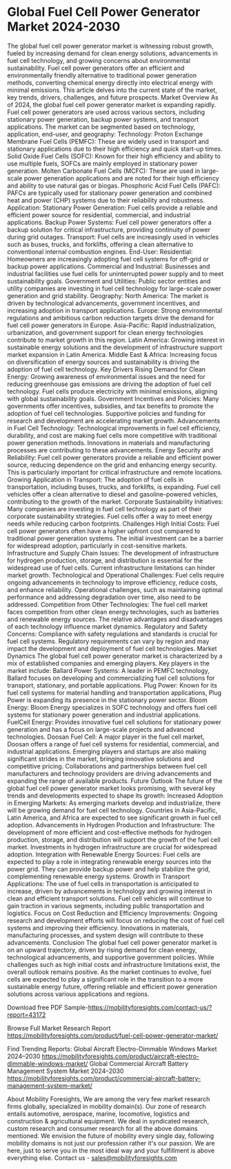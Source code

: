 # Global Fuel Cell Power Generator Market 2024-2030
The global fuel cell power generator market is witnessing robust growth, fueled by increasing demand for clean energy solutions, advancements in fuel cell technology, and growing concerns about environmental sustainability. Fuel cell power generators offer an efficient and environmentally friendly alternative to traditional power generation methods, converting chemical energy directly into electrical energy with minimal emissions. This article delves into the current state of the market, key trends, drivers, challenges, and future prospects.
Market Overview
As of 2024, the global fuel cell power generator market is expanding rapidly. Fuel cell power generators are used across various sectors, including stationary power generation, backup power systems, and transport applications. The market can be segmented based on technology, application, end-user, and geography:
Technology:
Proton Exchange Membrane Fuel Cells (PEMFC): These are widely used in transport and stationary applications due to their high efficiency and quick start-up times.
Solid Oxide Fuel Cells (SOFC): Known for their high efficiency and ability to use multiple fuels, SOFCs are mainly employed in stationary power generation.
Molten Carbonate Fuel Cells (MCFC): These are used in large-scale power generation applications and are noted for their high efficiency and ability to use natural gas or biogas.
Phosphoric Acid Fuel Cells (PAFC): PAFCs are typically used for stationary power generation and combined heat and power (CHP) systems due to their reliability and robustness.
Application:
Stationary Power Generation: Fuel cells provide a reliable and efficient power source for residential, commercial, and industrial applications.
Backup Power Systems: Fuel cell power generators offer a backup solution for critical infrastructure, providing continuity of power during grid outages.
Transport: Fuel cells are increasingly used in vehicles such as buses, trucks, and forklifts, offering a clean alternative to conventional internal combustion engines.
End-User:
Residential: Homeowners are increasingly adopting fuel cell systems for off-grid or backup power applications.
Commercial and Industrial: Businesses and industrial facilities use fuel cells for uninterrupted power supply and to meet sustainability goals.
Government and Utilities: Public sector entities and utility companies are investing in fuel cell technology for large-scale power generation and grid stability.
Geography:
North America: The market is driven by technological advancements, government incentives, and increasing adoption in transport applications.
Europe: Strong environmental regulations and ambitious carbon reduction targets drive the demand for fuel cell power generators in Europe.
Asia-Pacific: Rapid industrialization, urbanization, and government support for clean energy technologies contribute to market growth in this region.
Latin America: Growing interest in sustainable energy solutions and the development of infrastructure support market expansion in Latin America.
Middle East & Africa: Increasing focus on diversification of energy sources and sustainability is driving the adoption of fuel cell technology.
Key Drivers
Rising Demand for Clean Energy: Growing awareness of environmental issues and the need for reducing greenhouse gas emissions are driving the adoption of fuel cell technology. Fuel cells produce electricity with minimal emissions, aligning with global sustainability goals.
Government Incentives and Policies: Many governments offer incentives, subsidies, and tax benefits to promote the adoption of fuel cell technologies. Supportive policies and funding for research and development are accelerating market growth.
Advancements in Fuel Cell Technology: Technological improvements in fuel cell efficiency, durability, and cost are making fuel cells more competitive with traditional power generation methods. Innovations in materials and manufacturing processes are contributing to these advancements.
Energy Security and Reliability: Fuel cell power generators provide a reliable and efficient power source, reducing dependence on the grid and enhancing energy security. This is particularly important for critical infrastructure and remote locations.
Growing Application in Transport: The adoption of fuel cells in transportation, including buses, trucks, and forklifts, is expanding. Fuel cell vehicles offer a clean alternative to diesel and gasoline-powered vehicles, contributing to the growth of the market.
Corporate Sustainability Initiatives: Many companies are investing in fuel cell technology as part of their corporate sustainability strategies. Fuel cells offer a way to meet energy needs while reducing carbon footprints.
Challenges
High Initial Costs: Fuel cell power generators often have a higher upfront cost compared to traditional power generation systems. The initial investment can be a barrier for widespread adoption, particularly in cost-sensitive markets.
Infrastructure and Supply Chain Issues: The development of infrastructure for hydrogen production, storage, and distribution is essential for the widespread use of fuel cells. Current infrastructure limitations can hinder market growth.
Technological and Operational Challenges: Fuel cells require ongoing advancements in technology to improve efficiency, reduce costs, and enhance reliability. Operational challenges, such as maintaining optimal performance and addressing degradation over time, also need to be addressed.
Competition from Other Technologies: The fuel cell market faces competition from other clean energy technologies, such as batteries and renewable energy sources. The relative advantages and disadvantages of each technology influence market dynamics.
Regulatory and Safety Concerns: Compliance with safety regulations and standards is crucial for fuel cell systems. Regulatory requirements can vary by region and may impact the development and deployment of fuel cell technologies.
Market Dynamics
The global fuel cell power generator market is characterized by a mix of established companies and emerging players. Key players in the market include:
Ballard Power Systems: A leader in PEMFC technology, Ballard focuses on developing and commercializing fuel cell solutions for transport, stationary, and portable applications.
Plug Power: Known for its fuel cell systems for material handling and transportation applications, Plug Power is expanding its presence in the stationary power sector.
Bloom Energy: Bloom Energy specializes in SOFC technology and offers fuel cell systems for stationary power generation and industrial applications.
FuelCell Energy: Provides innovative fuel cell solutions for stationary power generation and has a focus on large-scale projects and advanced technologies.
Doosan Fuel Cell: A major player in the fuel cell market, Doosan offers a range of fuel cell systems for residential, commercial, and industrial applications.
Emerging players and startups are also making significant strides in the market, bringing innovative solutions and competitive pricing. Collaborations and partnerships between fuel cell manufacturers and technology providers are driving advancements and expanding the range of available products.
Future Outlook
The future of the global fuel cell power generator market looks promising, with several key trends and developments expected to shape its growth:
Increased Adoption in Emerging Markets: As emerging markets develop and industrialize, there will be growing demand for fuel cell technology. Countries in Asia-Pacific, Latin America, and Africa are expected to see significant growth in fuel cell adoption.
Advancements in Hydrogen Production and Infrastructure: The development of more efficient and cost-effective methods for hydrogen production, storage, and distribution will support the growth of the fuel cell market. Investments in hydrogen infrastructure are crucial for widespread adoption.
Integration with Renewable Energy Sources: Fuel cells are expected to play a role in integrating renewable energy sources into the power grid. They can provide backup power and help stabilize the grid, complementing renewable energy systems.
Growth in Transport Applications: The use of fuel cells in transportation is anticipated to increase, driven by advancements in technology and growing interest in clean and efficient transport solutions. Fuel cell vehicles will continue to gain traction in various segments, including public transportation and logistics.
Focus on Cost Reduction and Efficiency Improvements: Ongoing research and development efforts will focus on reducing the cost of fuel cell systems and improving their efficiency. Innovations in materials, manufacturing processes, and system design will contribute to these advancements.
Conclusion
The global fuel cell power generator market is on an upward trajectory, driven by rising demand for clean energy, technological advancements, and supportive government policies. While challenges such as high initial costs and infrastructure limitations exist, the overall outlook remains positive. As the market continues to evolve, fuel cells are expected to play a significant role in the transition to a more sustainable energy future, offering reliable and efficient power generation solutions across various applications and regions.

Download free PDF Sample-https://mobilityforesights.com/contact-us/?report=43172


Browse Full Market Research Report 
https://mobilityforesights.com/product/fuel-cell-power-generator-market/


Find Trending Reports:
Global Aircraft Electro-Dimmable Windows Market 2024–2030
https://mobilityforesights.com/product/aircraft-electro-dimmable-windows-market/
Global Commercial Aircraft Battery Management System Market 2024–2030
https://mobilityforesights.com/product/commercial-aircraft-battery-management-system-market/




About Mobility Foresights,
We are among the very few market research firms globally, specialized in mobility domain(s). Our zone of research entails automotive, aerospace, marine, locomotive, logistics and construction & agricultural equipment. We deal in syndicated research, custom research and consumer research for all the above domains mentioned.
We envision the future of mobility every single day, following mobility domains is not just our profession rather it's our passion. We are here, just to serve you in the most ideal way and your fulfillment is above everything else. Contact us -  sales@mobilityforesights.com 
